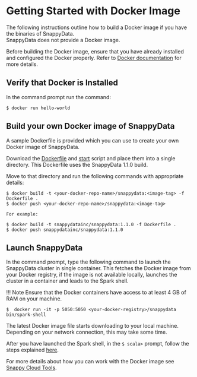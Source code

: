 <a id="getting-started-with-docker-image"></a>
# Getting Started with Docker Image

The following instructions outline how to build a Docker image if you have the binaries of SnappyData.</br>
SnappyData does not provide a Docker image.

Before building the Docker image, ensure that you have already installed and configured the Docker properly. Refer to [Docker documentation](http://docs.docker.com/installation/) for more details.

## Verify that Docker is Installed</br> 
In the command prompt run the command:

```pre
$ docker run hello-world

```

<a id="build-your-docker"></a>
## Build your own Docker image of SnappyData</br>

A sample Dockerfile is provided which you can use to create your own Docker image of SnappyData.

Download the [Dockerfile](https://github.com/SnappyDataInc/snappy-cloud-tools/blob/master/docker/Dockerfile) and
[start](https://github.com/SnappyDataInc/snappy-cloud-tools/blob/master/docker/start) script and place them into a single directory. This Dockerfile uses the SnappyData 1.1.0 build.

Move to that directory and run the following commands with appropriate details:

    $ docker build -t <your-docker-repo-name>/snappydata:<image-tag> -f Dockerfile .
    $ docker push <your-docker-repo-name>/snappydata:<image-tag>

    For example:

    $ docker build -t snappydatainc/snappydata:1.1.0 -f Dockerfile .
    $ docker push snappydatainc/snappydata:1.1.0


## Launch SnappyData</br>
In the command prompt, type the following command to launch the SnappyData cluster in single container.
This fetches the Docker image from your Docker registry, if the image is not available locally, launches the cluster in a container and leads to the Spark shell.

!!! Note
	Ensure that the Docker containers have access to at least 4 GB of RAM on your machine.

```pre
$  docker run -it -p 5050:5050 <your-docker-registry>/snappydata bin/spark-shell
```

The latest Docker image file starts downloading to your local machine. Depending on your network connection, this may take some time. </br>

After you have launched the Spark shell, in the `$ scala>` prompt, follow the steps explained [here](using_spark_scala_apis.md).</br>

For more details about how you can work with the Docker image see [Snappy Cloud Tools](https://github.com/SnappyDataInc/snappy-cloud-tools/tree/master/docker).
